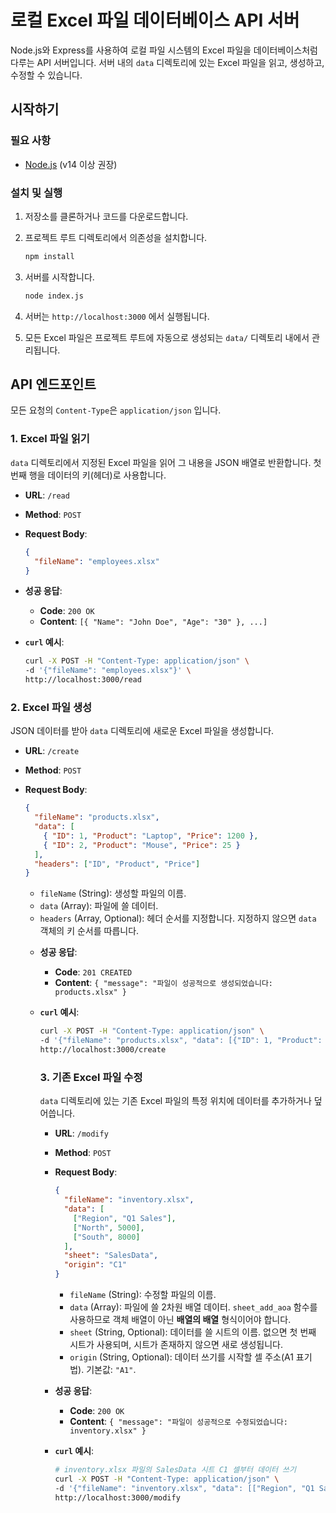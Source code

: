 # 로컬 Excel 파일 데이터베이스 API 서버

Node.js와 Express를 사용하여 로컬 파일 시스템의 Excel 파일을 데이터베이스처럼 다루는 API 서버입니다. 서버 내의 `data` 디렉토리에 있는 Excel 파일을 읽고, 생성하고, 수정할 수 있습니다.

## 시작하기

### 필요 사항

- [Node.js](https://nodejs.org/) (v14 이상 권장)

### 설치 및 실행

1. 저장소를 클론하거나 코드를 다운로드합니다.
2. 프로젝트 루트 디렉토리에서 의존성을 설치합니다.

    ```bash
    npm install
    ```

3. 서버를 시작합니다.

    ```bash
    node index.js
    ```

4. 서버는 `http://localhost:3000` 에서 실행됩니다.
5. 모든 Excel 파일은 프로젝트 루트에 자동으로 생성되는 `data/` 디렉토리 내에서 관리됩니다.

## API 엔드포인트

모든 요청의 `Content-Type`은 `application/json` 입니다.

### 1. Excel 파일 읽기

`data` 디렉토리에서 지정된 Excel 파일을 읽어 그 내용을 JSON 배열로 반환합니다. 첫 번째 행을 데이터의 키(헤더)로 사용합니다.

- **URL**: `/read`
- **Method**: `POST`
- **Request Body**:

    ```json
    {
      "fileName": "employees.xlsx"
    }
    ```

- **성공 응답**:
  - **Code**: `200 OK`
  - **Content**: `[{ "Name": "John Doe", "Age": "30" }, ...]`
- **`curl` 예시**:

    ```bash
    curl -X POST -H "Content-Type: application/json" \
    -d '{"fileName": "employees.xlsx"}' \
    http://localhost:3000/read
    ```

### 2. Excel 파일 생성

JSON 데이터를 받아 `data` 디렉토리에 새로운 Excel 파일을 생성합니다.

- **URL**: `/create`
- **Method**: `POST`
- **Request Body**:

    ```json
    {
      "fileName": "products.xlsx",
      "data": [
        { "ID": 1, "Product": "Laptop", "Price": 1200 },
        { "ID": 2, "Product": "Mouse", "Price": 25 }
      ],
      "headers": ["ID", "Product", "Price"]
    }
    ```

  - `fileName` (String): 생성할 파일의 이름.
  - `data` (Array<Object>): 파일에 쓸 데이터.
  - `headers` (Array<String>, Optional): 헤더 순서를 지정합니다. 지정하지 않으면 `data` 객체의 키 순서를 따릅니다.

- **성공 응답**:
  - **Code**: `201 CREATED`
  - **Content**: `{ "message": "파일이 성공적으로 생성되었습니다: products.xlsx" }`
- **`curl` 예시**:

    ```bash
    curl -X POST -H "Content-Type: application/json" \
    -d '{"fileName": "products.xlsx", "data": [{"ID": 1, "Product": "Laptop"}, {"ID": 2, "Product": "Mouse"}], "headers": ["ID", "Product"]}' \
    http://localhost:3000/create
    ```

### 3. 기존 Excel 파일 수정

`data` 디렉토리에 있는 기존 Excel 파일의 특정 위치에 데이터를 추가하거나 덮어씁니다.

- **URL**: `/modify`
- **Method**: `POST`
- **Request Body**:

    ```json
    {
      "fileName": "inventory.xlsx",
      "data": [
        ["Region", "Q1 Sales"],
        ["North", 5000],
        ["South", 8000]
      ],
      "sheet": "SalesData",
      "origin": "C1"
    }
    ```

  - `fileName` (String): 수정할 파일의 이름.
  - `data` (Array<Array>): 파일에 쓸 2차원 배열 데이터. `sheet_add_aoa` 함수를 사용하므로 객체 배열이 아닌 **배열의 배열** 형식이어야 합니다.
  - `sheet` (String, Optional): 데이터를 쓸 시트의 이름. 없으면 첫 번째 시트가 사용되며, 시트가 존재하지 않으면 새로 생성됩니다.
  - `origin` (String, Optional): 데이터 쓰기를 시작할 셀 주소(A1 표기법). 기본값: `"A1"`.

- **성공 응답**:
  - **Code**: `200 OK`
  - **Content**: `{ "message": "파일이 성공적으로 수정되었습니다: inventory.xlsx" }`
- **`curl` 예시**:

    ```bash
    # inventory.xlsx 파일의 SalesData 시트 C1 셀부터 데이터 쓰기
    curl -X POST -H "Content-Type: application/json" \
    -d '{"fileName": "inventory.xlsx", "data": [["Region", "Q1 Sales"], ["North", 5000]], "sheet": "SalesData", "origin": "C1"}' \
    http://localhost:3000/modify
    ```
